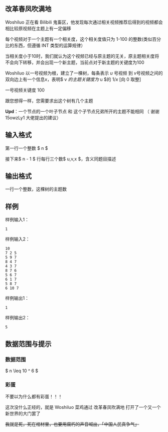 ## 改革春凤吹满地

 Woshiluo 正在看 Bilibili 鬼畜区，他发现每次通过相关视频推荐后得到的视频都会相比较原视频在主题上有一定偏移

每个视频对于一个主题有一个相关度，这个相关度值只为 1-100 的整数(类似百分比的东西，但遵循 INT 类型的运算规律）

当相关度小于10时，我们就认为这个视频已经与原主题的无关，原主题相关度将不会向下转移，并会出现一个新主题，当前点对于新主题的关键度为100

Woshiluo 以一号视频为根，建立了一棵树，每条表示 $u$ 号视频 到 $v$号视频之间的双向边上有一个信息$x$，表明$ v $的主题关键度为$ u $的 $1/x$ [向 0 取整]

一号视频关键度 100

跟您想得一样，您需要求出这个树有几个主题

**Upd**：一个节点的一个叶子节点 和 这个子节点兄弟所开的主题不能相同 （ 谢谢 15owzLy1 大佬提出的建议）

## 输入格式

第一行一个整数 $ n $

接下来$ n - 1 $ 行每行三个数$ u,v,x $，含义同题目描述

## 输出格式

一行一个整数，这棵树的主题数

## 样例

样例输入1：
```
1
```

样例输入2：
```
10
7 2 5
5 9 7
8 4 7
4 3 7
8 7 6
5 6 7
6 1 7
5 8 7
6 10 7
```

样例输出1：
```
1
```

样例输出2：
```
5
```

## 数据范围与提示

### 数据范围

$ n \leq 10 ^ 6 $

### 彩蛋

不要以为什么都有彩蛋！！！

这次没什么正经的，就是 Woshiluo 菜鸡通过 改革春凤吹满地 打开了一个又一个新世界的大门罢了

~~我就是死，死在棺材里，也要用腐朽的声音喊出，「中国人民真争气」~~

